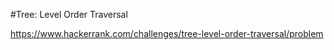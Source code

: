 #Tree: Level Order Traversal

https://www.hackerrank.com/challenges/tree-level-order-traversal/problem

